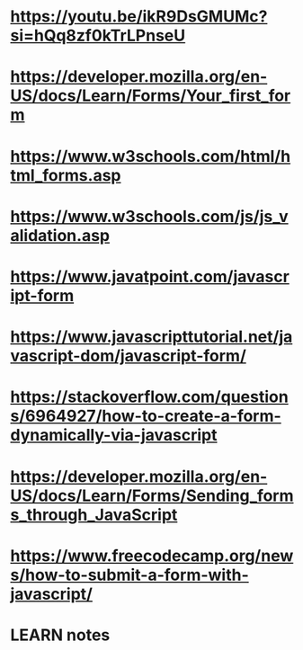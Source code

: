 # https://youtu.be/ikR9DsGMUMc?si=hQq8zf0kTrLPnseU

# https://developer.mozilla.org/en-US/docs/Learn/Forms/Your_first_form

# https://www.w3schools.com/html/html_forms.asp

# https://www.w3schools.com/js/js_validation.asp

# https://www.javatpoint.com/javascript-form

# https://www.javascripttutorial.net/javascript-dom/javascript-form/

# https://stackoverflow.com/questions/6964927/how-to-create-a-form-dynamically-via-javascript

# https://developer.mozilla.org/en-US/docs/Learn/Forms/Sending_forms_through_JavaScript

# https://www.freecodecamp.org/news/how-to-submit-a-form-with-javascript/

# LEARN notes
